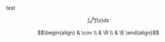 test

```math
\int_a^b f(x) dx 
``` 


```math
\begin{align}
    & \cov \\ 
    & \R \\ 
    & \E 
\end{align}
```
